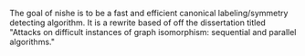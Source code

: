 The goal of nishe is to be a fast and efficient canonical labeling/symmetry detecting algorithm. It is a rewrite based of off the dissertation titled "Attacks on difficult instances of graph isomorphism: sequential and parallel algorithms."